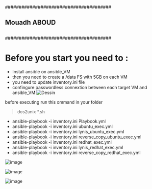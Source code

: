 #######################################
## Mouadh ABOUD           #############
##		              	    #############
#######################################

# Before you start you need to : #
- Install ansible on ansible_VM 
- then you need to create a /data FS with 5GB on each VM
- you need to update inventory.ini file
- confingure passwordless connextion between each target VM and ansible_VM
![Dessin](https://github.com/user-attachments/assets/79eecc03-e124-4b58-a710-ff0a90971ba9)


before executing run this ommand in your folder 
> dos2unix *.sh
 
 - ansible-playbook -i inventory.ini Playbook.yml
 - ansible-playbook -i inventory.ini ubuntu_exec.yml
 - ansible-playbook -i inventory.ini lynis_ubuntu_exec.yml
 - ansible-playbook -i inventory.ini reverse_copy_ubuntu_exec.yml
 - ansible-playbook -i inventory.ini redhat_exec.yml
 - ansible-playbook -i inventory.ini lynis_redhat_exec.yml
 - ansible-playbook -i inventory.ini reverse_copy_redhat_exec.yml

![image](https://github.com/user-attachments/assets/37c286ba-9ae9-4286-9d0d-aee27f457ece)

![image](https://github.com/user-attachments/assets/0d1789a2-7544-4318-8c50-71c7cd7423b1)

![image](https://github.com/user-attachments/assets/bc8df564-9ce5-4fe0-b35e-de51773ba002)



